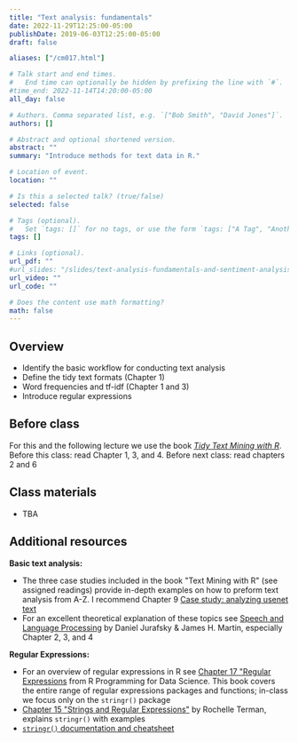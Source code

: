 ```yaml
---
title: "Text analysis: fundamentals"
date: 2022-11-29T12:25:00-05:00
publishDate: 2019-06-03T12:25:00-05:00
draft: false

aliases: ["/cm017.html"]

# Talk start and end times.
#   End time can optionally be hidden by prefixing the line with `#`.
#time_end: 2022-11-14T14:20:00-05:00
all_day: false

# Authors. Comma separated list, e.g. `["Bob Smith", "David Jones"]`.
authors: []

# Abstract and optional shortened version.
abstract: ""
summary: "Introduce methods for text data in R."

# Location of event.
location: ""

# Is this a selected talk? (true/false)
selected: false

# Tags (optional).
#   Set `tags: []` for no tags, or use the form `tags: ["A Tag", "Another Tag"]` for one or more tags.
tags: []

# Links (optional).
url_pdf: ""
#url_slides: "/slides/text-analysis-fundamentals-and-sentiment-analysis/"
url_video: ""
url_code: ""

# Does the content use math formatting?
math: false
---
```




## Overview

* Identify the basic workflow for conducting text analysis
* Define the tidy text formats (Chapter 1)
* Word frequencies and tf-idf (Chapter 1 and 3)
* Introduce regular expressions

<!-- 
* Demonstrate how to conduct sentiment analysis using twitter
* Explain how to generate and interpret a wordcloud -->


## Before class

For this and the following lecture we use the book [*Tidy Text Mining with R*](http://tidytextmining.com/). Before this class: read Chapter 1, 3, and 4. Before next class: read chapters 2 and 6

## Class materials

* TBA

<!--
* Run the code below in your console to download today’s lecture and exercises: `usethis::use_course("css-materials/)`
-->


<!--
* [Text analysis: basic workflow](/notes/text-analysis-workflow/)
* [Practicing `tidytext` with song titles](/notes/song-titles-exercise/)
* [Practicing sentiment analysis with Harry Potter](/notes/harry-potter-exercise/)
* Trump twitter account: https://twitter.com/realdonaldtrump
* [Practicing tidytext with Hamilton](/notes/hamilton/)
-->


## Additional resources

**Basic text analysis:**
* The three case studies included in the book "Text Mining with R" (see assigned readings) provide in-depth examples on how to preform text analysis from A-Z. I recommend Chapter 9  [Case study: analyzing usenet text](https://www.tidytextmining.com/usenet.html)
* For an excellent theoretical explanation of these topics see [Speech and Language Processing](https://web.stanford.edu/~jurafsky/slp3/) by Daniel Jurafsky & James H. Martin, especially Chapter 2, 3, and 4

**Regular Expressions:**
* For an overview of regular expressions in R see [Chapter 17 "Regular Expressions](https://bookdown.org/rdpeng/rprogdatascience/regular-expressions.html#the-stringr-package) from R Programming for Data Science. This book covers the entire range of regular expressions packages and functions; in-class we focus only on the `stringr()` package
* [Chapter 15 "Strings and Regular Expressions"](https://plsc-31101.github.io/course/strings-and-regular-expressions.html#applying-regex)  by Rochelle Terman, explains `stringr()` with examples
* [`stringr()` documentation and cheatsheet](https://stringr.tidyverse.org/)
